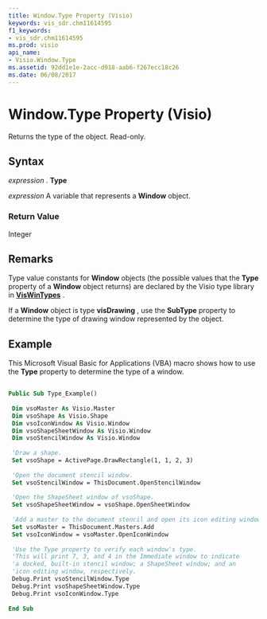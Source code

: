 ```yaml
---
title: Window.Type Property (Visio)
keywords: vis_sdr.chm11614595
f1_keywords:
- vis_sdr.chm11614595
ms.prod: visio
api_name:
- Visio.Window.Type
ms.assetid: 92dd1e1e-2acc-d918-aab6-f267ecc18c26
ms.date: 06/08/2017
---
```



# Window.Type Property (Visio)

Returns the type of the object. Read-only.


## Syntax

 _expression_ . **Type**

 _expression_ A variable that represents a **Window** object.


### Return Value

Integer


## Remarks

Type value constants for **Window** objects (the possible values that the **Type** property of a **Window** object returns) are declared by the Visio type library in **[VisWinTypes](viswintypes-enumeration-visio.md)** .

If a **Window** object is type **visDrawing** , use the **SubType** property to determine the type of drawing window represented by the object.


## Example

This Microsoft Visual Basic for Applications (VBA) macro shows how to use the **Type** property to determine the type of a window.


```vb
 
Public Sub Type_Example() 
 
 Dim vsoMaster As Visio.Master 
 Dim vsoShape As Visio.Shape 
 Dim vsoIconWindow As Visio.Window 
 Dim vsoShapeSheetWindow As Visio.Window 
 Dim vsoStencilWindow As Visio.Window 
 
 'Draw a shape. 
 Set vsoShape = ActivePage.DrawRectangle(1, 1, 2, 3) 
 
 'Open the document stencil window. 
 Set vsoStencilWindow = ThisDocument.OpenStencilWindow 
 
 'Open the ShapeSheet window of vsoShape. 
 Set vsoShapeSheetWindow = vsoShape.OpenSheetWindow 
 
 'Add a master to the document stencil and open its icon editing window. 
 Set vsoMaster = ThisDocument.Masters.Add 
 Set vsoIconWindow = vsoMaster.OpenIconWindow 
 
 'Use the Type property to verify each window's type. 
 'This will print 7, 3, and 4 in the Immediate window to indicate 
 'a docked, built-in stencil window; a ShapeSheet window; and an 
 'icon editing window, respectively. 
 Debug.Print vsoStencilWindow.Type 
 Debug.Print vsoShapeSheetWindow.Type 
 Debug.Print vsoIconWindow.Type 
 
End Sub
```


